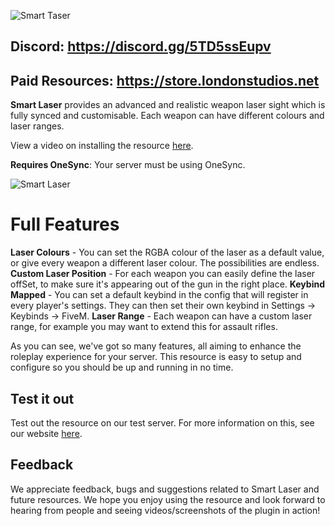 ![Smart Taser](https://i.ibb.co/qR44zYj/Smart-Laser.png)

## Discord: https://discord.gg/5TD5ssEupv
## Paid Resources: https://store.londonstudios.net

**Smart Laser** provides an advanced and realistic weapon laser sight which is fully synced and customisable. Each weapon can have different colours and laser ranges.

View a video on installing the resource [here](https://youtu.be/fr_4JBU3mvk).

**Requires OneSync**: Your server must be using OneSync.

![Smart Laser](https://i.ibb.co/Kb44bL4/Screenshot-2551.png)

# **Full Features**

**Laser Colours**  - You can set the RGBA colour of the laser as a default value, or give every weapon a different laser colour. The possibilities are endless.
**Custom Laser Position** - For each weapon you can easily define the laser offSet, to make sure it's appearing out of the gun in the right place.
**Keybind Mapped** - You can set a default keybind in the config that will register in every player's settings. They can then set their own keybind in Settings -> Keybinds -> FiveM.
**Laser Range** - Each weapon can have a custom laser range, for example you may want to extend this for assault rifles.

As you can see, we've got so many features, all aiming to enhance the roleplay experience for your server. This resource is easy to setup and configure so you should be up and running in no time.

## Test it out
Test out the resource on our test server. For more information on this, see our website [here](https://store.londonstudios.net).

## Feedback

We appreciate feedback, bugs and suggestions related to Smart Laser and future resources. We hope you enjoy using the resource and look forward to hearing from people and seeing videos/screenshots of the plugin in action!

